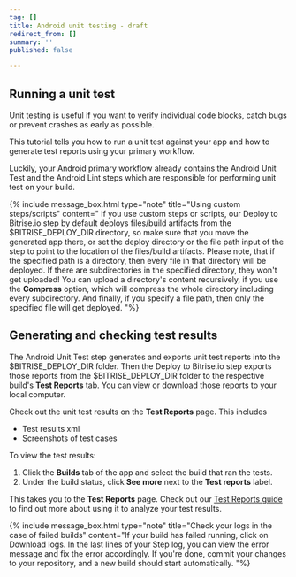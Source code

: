 ```yaml
---
tag: []
title: Android unit testing - draft
redirect_from: []
summary: ''
published: false

---
```

## Running a unit test

Unit testing is useful if you want to verify individual code blocks, catch bugs or prevent crashes as early as possible.

This tutorial tells you how to run a unit test against your app and how to generate test reports using your primary workflow.

Luckily, your Android primary workflow already contains the Android Unit Test and the Android Lint steps which are responsible for performing unit test on your build.

{% include message_box.html type="note" title="Using custom steps/scripts" content=" If you use custom steps or scripts, our Deploy to Bitrise.io step by default deploys files/build artifacts from the $BITRISE_DEPLOY_DIR directory, so make sure that you move the generated app there, or set the deploy directory or the file path input of the step to point to the location of the files/build artifacts. Please note, that if the specified path is a directory, then every file in that directory will be deployed. If there are subdirectories in the specified directory, they won't get uploaded! You can upload a directory's content recursively, if you use the **Compress** option, which will compress the whole directory including every subdirectory. And finally, if you specify a file path, then only the specified file will get deployed. "%}

## Generating and checking test results

The Android Unit Test step generates and exports unit test reports into the $BITRISE_DEPLOY_DIR folder. Then the Deploy to Bitrise.io step exports those reports from the $BITRISE_DEPLOY_DIR folder to the respective build's **Test Reports** tab. You can view or download those reports to your local computer.

Check out the unit test results on the **Test Reports** page. This includes

* Test results xml
* Screenshots of test cases

To view the test results:

1. Click the **Builds** tab of the app and select the build that ran the tests.
2. Under the build status, click **See more** next to the **Test reports** label.

This takes you to the **Test Reports** page. Check out our [Test Reports guide](https://devcenter.bitrise.io/testing/test-reports/) to find out more about using it to analyze your test results.

{% include message_box.html type="note" title="Check your logs in the case of failed builds" content="If your build has failed running, click on Download logs. In the last lines of your Step log, you can view the error message and fix the error accordingly. If you're done, commit your changes to your repository, and a new build should start automatically.  "%}